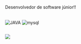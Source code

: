 Desenvolvedor de software júnior!!


<div style="display: inline_block"><br>
 
  <img   align="center"   alt="JAVA"   src="https://img.shields.io/badge/Java-ED8B00?style=for-the-badge&logo=openjdk&logoColor=white" />
  <img   align="center"   alt="mysql"  src="https://img.shields.io/badge/MySQL-00000F?style=for-the-badge&logo=mysql&logoColor=white" />

  
 
</div>
  
  ##
 
<div> 

  <a href="https://www.linkedin.com/in/vitoragnaldodasilva" target="_blank"><img src="https://img.shields.io/badge/-LinkedIn-%230077B5?style=for-the-badge&logo=linkedin&logoColor=white" target="_blank"></a> 


  
</div>
